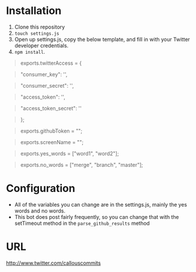 Installation
=========

1. Clone this repository
2. `touch settings.js`
3. Open up settings.js, copy the below template, and fill in with your Twitter developer credentials.
4. `npm install`.


> exports.twitterAccess = {

>  "consumer_key": '',

>  "consumer_secret": '',

> "access_token": '',

> "access_token_secret": ''

> };

> exports.githubToken = "";

> exports.screenName = "";

> exports.yes_words = ["word1", "word2"];

> exports.no_words = ["merge", "branch", "master"];

Configuration
============

- All of the variables you can change are in the settings.js, mainly the yes words and no words.
- This bot does post fairly frequently, so you can change that with the setTimeout method in the
`parse_github_results` method

URL
=========
http://www.twitter.com/callouscommits
